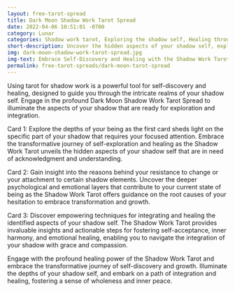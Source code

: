 ```yaml
---
layout: free-tarot-spread
title: Dark Moon Shadow Work Tarot Spread
date: 2022-04-06 10:51:01 -0700
category: Lunar
categories: Shadow work tarot, Exploring the shadow self, Healing through shadow work, Integrating the shadow with tarot, Understanding the shadow aspects, Resisting change in shadow work, Embracing the shadow for growth, Healing the shadow self with tarot, Shadow work insights and guidance, Navigating shadow elements with tarot, Inner healing through shadow work, Dark moon shadow work spread, Embracing the darkness with tarot, Healing and transformation with shadow work, Tarot guidance for shadow integration
short-description: Uncover the hidden aspects of your shadow self, explore resistance to change, and learn powerful techniques for integrating and healing these shadow elements through the insightful guidance of tarot.
img: dark-moon-shadow-work-tarot-spread.jpg
img-text: Embrace Self-Discovery and Healing with the Shadow Work Tarot
permalink: free-tarot-spreads/dark-moon-tarot-spread
---
```

Using tarot for shadow work is a powerful tool for self-discovery and healing, designed to guide you through the intricate realms of your shadow self. Engage in the profound Dark Moon Shadow Work Tarot Spread to illuminate the aspects of your shadow that are ready for exploration and integration.

Card 1: Explore the depths of your being as the first card sheds light on the specific part of your shadow that requires your focused attention. Embrace the transformative journey of self-exploration and healing as the Shadow Work Tarot unveils the hidden aspects of your shadow self that are in need of acknowledgment and understanding.

Card 2: Gain insight into the reasons behind your resistance to change or your attachment to certain shadow elements. Uncover the deeper psychological and emotional layers that contribute to your current state of being as the Shadow Work Tarot offers guidance on the root causes of your hesitation to embrace transformation and growth.

Card 3: Discover empowering techniques for integrating and healing the identified aspects of your shadow self. The Shadow Work Tarot provides invaluable insights and actionable steps for fostering self-acceptance, inner harmony, and emotional healing, enabling you to navigate the integration of your shadow with grace and compassion.

Engage with the profound healing power of the Shadow Work Tarot and embrace the transformative journey of self-discovery and growth. Illuminate the depths of your shadow self, and embark on a path of integration and healing, fostering a sense of wholeness and inner peace.
